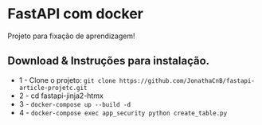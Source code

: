 # FastAPI com docker
Projeto para fixação de aprendizagem! 

## Download & Instruções para instalação.

* 1 - Clone o projeto: `git clone https://github.com/JonathaCnB/fastapi-article-projetc.git`
* 2 - cd fastapi-jinja2-htmx
* 3 - `docker-compose up --build -d`
* 4 - `docker-compose exec app_security python create_table.py`